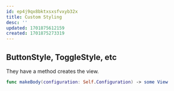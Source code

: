```yaml
---
id: ep4j9qx8bktxsxsfvxyb32x
title: Custom Styling
desc: ''
updated: 1701875612159
created: 1701875273319
---
```


## ButtonStyle, ToggleStyle, etc

They have a method creates the view.

```swift
func makeBody(configuration: Self.Configuration) -> some View
```